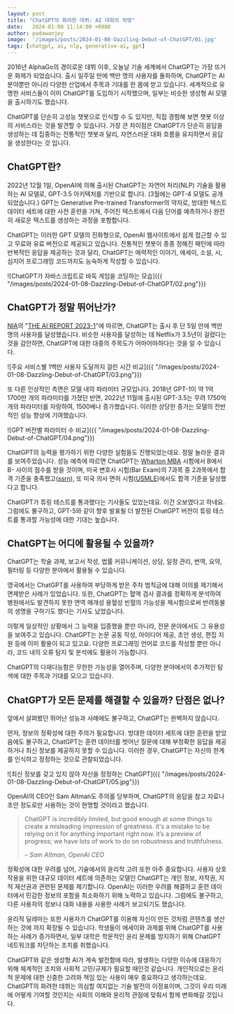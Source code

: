 ```yaml
---
layout: post
title: "ChatGPT의 화려한 데뷔: AI 대화의 혁명"
date:   2024-01-08 11:14:00 +0900
author: padawanjoy
image:  '/images/posts/2024-01-08-Dazzling-Debut-of-ChatGPT/01.jpg'
tags: [chatgpt, ai, nlp, generative-ai, gpt]
---
```


2016년 AlphaGo의 경이로운 데뷔 이후, 오늘날 기술 세계에서 ChatGPT는 가장 뜨거운 화제가 되었습니다. 출시 일주일 만에 백만 명의 사용자를 돌파하며, ChatGPT는 AI 분야뿐만 아니라 다양한 산업에서 주목과 기대를 한 몸에 받고 있습니다. 세계적으로 유명한 서비스들이 이미 ChatGPT를 도입하기 시작했으며, 일부는 비슷한 생성형 AI 모델을 출시하기도 했습니다.

ChatGPT를 단순히 고성능 챗봇으로 인식할 수 도 있지만, 직접 경험해 보면 챗봇 이상의 서비스라는 것을 발견할 수 있습니다. 가장 큰 차이점은 ChatGPT가 단순히 응답을 생성하는 데 집중하는 전통적인 챗봇과 달리, 자연스러운 대화 흐름을 유지하면서 응답을 생성한다는 것 입니다.

## ChatGPT란?

2022년 12월 1일, OpenAI에 의해 출시된 ChatGPT는 자연어 처리(NLP) 기술을 활용하는 AI 모델로, GPT-3.5 아키텍처를 기반으로 합니다. (3월에는 GPT-4 모델도 공개되었습니다.) GPT는 Generative Pre-trained Transformer의 약자로, 방대한 텍스트 데이터 세트에 대한 사전 훈련을 거쳐, 주어진 텍스트에서 다음 단어를 예측하거나 완전히 새로운 텍스트를 생성하는 과정을 포함합니다.

ChatGPT는 이러한 GPT 모델의 진화형으로, OpenAI 웹사이트에서 쉽게 접근할 수 있고 무료와 유료 버전으로 제공되고 있습니다. 전통적인 챗봇이 종종 정해진 패턴에 따라 반복적인 응답을 제공하는 것과 달리, ChatGPT는 매력적인 이야기, 에세이, 소설, 시, 심지어 프로그래밍 코드까지도 능숙하게 작성할 수 있습니다.

![ChatGPT가 자바스크립트로 바둑 게임을 코딩하는 모습]({{ "/images/posts/2024-01-08-Dazzling-Debut-of-ChatGPT/02.png"}})

## ChatGPT가 정말 뛰어난가?

[NIA][nia]의 "[THE AI REPORT 2023-1][nia-the-ai-report-2023-1]"에 따르면, ChatGPT는 출시 후 단 5일 만에 백만 명의 사용자를 달성했습니다. 비슷한 사용자를 달성하는 데 Netflix가 3.5년이 걸렸다는 것을 감안하면, ChatGPT에 대한 대중의 주목도가 어마어마하다는 것을 알 수 있습니다. 

![주요 서비스별 1백만 사용자 도달까지 걸린 시간 비교]({{ "/images/posts/2024-01-08-Dazzling-Debut-of-ChatGPT/03.png"}})

또 다른 인상적인 측면은 모델 내의 파라미터 규모입니다. 2018년 GPT-1이 약 1억 1700만 개의 파라미터를 가졌던 반면, 2022년 11월에 출시된 GPT-3.5는 무려 1750억 개의 파라미터를 자랑하여, 1500배나 증가했습니다. 이러한 상당한 증가는 모델의 전반적인 성능 향상에 기여했습니다.

![GPT 버전별 파라미터 수 비교]({{ "/images/posts/2024-01-08-Dazzling-Debut-of-ChatGPT/04.png"}})

ChatGPT의 능력을 평가하기 위한 다양한 실험들도 진행되었는데요. 정말 놀라운 결과를 보여주었습니다. 성능 예측에 따르면 ChatGPT는 [Wharton MBA][wharton-mba] 시험에서 B에서 B- 사이의 점수를 받을 것이며, 미국 변호사 시험(Bar Exam)의 7과목 중 2과목에서 합격 기준을 충족했고([ssrn][ssrn]), 또 미국 의사 면허 시험([USMLE][usmle])에서도 합격 기준을 달성했다고 합니다.

ChatGPT가 튜링 테스트를 통과했다는 기사들도 있었는데요. 이건 오보였다고 하네요. 그럼에도 불구하고, GPT-5와 같이 향후 발표될 더 발전된 ChatGPT 버전이 튜링 테스트를 통과할 가능성에 대한 기대는 높습니다.

## ChatGPT는 어디에 활용될 수 있을까?

ChatGPT는 학술 과제, 보고서 작성, 법률 커뮤니케이션, 상담, 일정 관리, 번역, 요약, 필터링 등 다양한 분야에서 활용될 수 있습니다.

영국에서는 ChatGPT를 사용하여 부당하게 받은 주차 범칙금에 대해 이의를 제기해서 면제받은 사례가 있었습니다. 또한, ChatGPT는 혈액 검사 결과를 정확하게 분석하여 병원에서도 발견하지 못한 면역 매개성 용혈성 빈혈의 가능성을 제시함으로써 반려동물의 생명을 구하기도 했다는 기사도 났었습니다.

이렇게 일상적인 상황에서 그 능력을 입증했을 뿐만 아니라, 전문 분야에서도 그 유용성을 보여주고 있습니다. ChatGPT는 논문 공동 작성, 아이디어 제공, 초안 생성, 편집 지원 등에 이미 활용이 되고 있고요. 다양한 프로그래밍 언어로 코드를 작성할 뿐만 아니라, 코드 내의 오류 탐지 및 분석에도 활용이 가능합니다. 

ChatGPT의 다재다능함은 무한한 가능성을 열어주며, 다양한 분야에서의 추가적인 탐색에 대한 주목과 기대를 모으고 있습니다.

## ChatGPT가 모든 문제를 해결할 수 있을까? 단점은 없나?

앞에서 살펴봤던 뛰어난 성능과 사례에도 불구하고, ChatGPT는 완벽하지 않습니다.

먼저, 정보의 정확성에 대한 주의가 필요합니다. 방대한 데이터 세트에 대한 훈련을 받았음에도 불구하고, ChatGPT는 훈련 데이터를 벗어난 질문에 대해 부정확한 응답을 제공하거나 최신 정보를 제공하지 못할 수 있습니다. 이러한 경우, ChatGPT는 자신의 한계를 인식하고 정정하는 것으로 관찰되었습니다.

![최신 정보를 갖고 있지 않아 자신을 정정하는 ChatGPT]({{ "/images/posts/2024-01-08-Dazzling-Debut-of-ChatGPT/05.jpg"}})

OpenAI의 CEO인 Sam Altman도 주의를 당부하며, ChatGPT의 응답을 참고 자료나 초안 정도로만 사용하는 것이 현명할 것이라고 했습니다.

> ChatGPT is incredibly limited, but good enough at some things to create a misleading impression of greatness. it's a mistake to be relying on it for anything important right now. it’s a preview of progress; we have lots of work to do on robustness and truthfulness.
>
> <cite>– Sam Altman, OpenAI CEO</cite>

정확성에 대한 우려를 넘어, 기술에서의 윤리적 고려 또한 아주 중요합니다. 사용자 상호작용을 위한 대규모 데이터 세트에 의존하는 모델인 ChatGPT는 개인 정보, 저작권, 지적 재산권과 관련된 문제를 제기합니다. OpenAI는 이러한 우려를 해결하고 훈련 데이터에서 민감한 정보의 포함을 최소화하기 위해 노력하고 있습니다. 그럼에도 불구하고, 다른 사용자의 정보나 대화 내용을 사용한 사례가 보고되기도 했습니다.

윤리적 딜레마는 또한 사용자가 ChatGPT를 이용해 자신이 만든 것처럼 콘텐츠를 생산하는 것에 까지 확장될 수 있습니다. 학생들이 에세이와 과제를 위해 ChatGPT를 사용하는 사례가 증가하면서, 일부 대학은 학문적인 윤리 문제를 방지하기 위해 ChatGPT 네트워크를 차단하는 조치를 취했습니다.

ChatGPT와 같은 생성형 AI가 계속 발전함에 따라, 발생하는 다양한 이슈에 대응하기 위해 체계적인 조치와 사회적 고민/규제가 필요할 때인것 같습니다. 개인적으로는 윤리적 문제에 대한 신중한 고려와 책임 있는 사용이 매우 중요하다고 생각하는데요. ChatGPT의 화려한 데뷔는 의심할 여지없는 기술 발전의 이정표이며, 그것이 우리 미래에 어떻게 기여할 것인지는 사회의 이해와 윤리적 관점에 맞춰서 함께 변화해갈 것입니다.




[nia]: https://www.nia.or.kr/site/nia_kor/main.do
[nia-the-ai-report-2023-1]: https://www.nia.or.kr/site/nia_kor/ex/bbs/View.do?cbIdx=82618&bcIdx=25163&parentSeq=25163&fbclid=IwAR0CVy4jSgrX1JOg-D6uJWmnyLbp6H3UsBy1-BqLW2IfwttvXJfK0k0nwZk
[wharton-mba]: https://mackinstitute.wharton.upenn.edu/2023/would-chat-gpt3-get-a-wharton-mba-new-white-paper-by-christian-terwiesch/
[ssrn]: https://papers.ssrn.com/sol3/papers.cfm?abstract_id=4314839
[usmle]: https://www.medrxiv.org/content/10.1101/2022.12.19.22283643v2.full